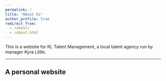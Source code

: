 ```yaml
---
permalink: /
title: "About Us"
author_profile: true
redirect_from: 
  - /about/
  - /about.html
---
```


This is a website for KL Talent Management, a local talent agency run by manager Kyra Little. 

**************

## A personal website

